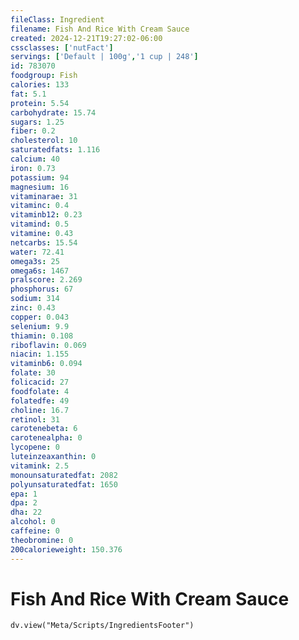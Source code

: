 ```yaml
---
fileClass: Ingredient
filename: Fish And Rice With Cream Sauce
created: 2024-12-21T19:27:02-06:00
cssclasses: ['nutFact']
servings: ['Default | 100g','1 cup | 248']
id: 783070
foodgroup: Fish
calories: 133
fat: 5.1
protein: 5.54
carbohydrate: 15.74
sugars: 1.25
fiber: 0.2
cholesterol: 10
saturatedfats: 1.116
calcium: 40
iron: 0.73
potassium: 94
magnesium: 16
vitaminarae: 31
vitaminc: 0.4
vitaminb12: 0.23
vitamind: 0.5
vitamine: 0.43
netcarbs: 15.54
water: 72.41
omega3s: 25
omega6s: 1467
pralscore: 2.269
phosphorus: 67
sodium: 314
zinc: 0.43
copper: 0.043
selenium: 9.9
thiamin: 0.108
riboflavin: 0.069
niacin: 1.155
vitaminb6: 0.094
folate: 30
folicacid: 27
foodfolate: 4
folatedfe: 49
choline: 16.7
retinol: 31
carotenebeta: 6
carotenealpha: 0
lycopene: 0
luteinzeaxanthin: 0
vitamink: 2.5
monounsaturatedfat: 2082
polyunsaturatedfat: 1650
epa: 1
dpa: 2
dha: 22
alcohol: 0
caffeine: 0
theobromine: 0
200calorieweight: 150.376
---
```


# Fish And Rice With Cream Sauce

```dataviewjs
dv.view("Meta/Scripts/IngredientsFooter")
```